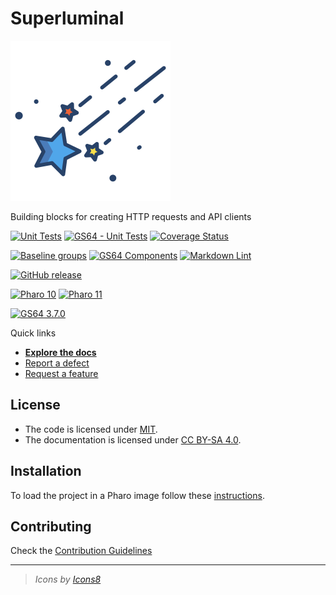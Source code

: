 # Superluminal

![Logo](assets/logo.svg)

Building blocks for creating HTTP requests and API clients

[![Unit Tests](https://github.com/ba-st/Superluminal/actions/workflows/unit-tests.yml/badge.svg)](https://github.com/ba-st/Superluminal/actions/workflows/unit-tests.yml)
[![GS64 - Unit Tests](https://github.com/ba-st/Superluminal/actions/workflows/unit-tests-gs64.yml/badge.svg)](https://github.com/ba-st/Superluminal/actions/workflows/unit-tests-gs64.yml)
[![Coverage Status](https://codecov.io/github/ba-st/Superluminal/coverage.svg?branch=release-candidate)](https://codecov.io/gh/ba-st/Superluminal/branch/release-candidate)

[![Baseline groups](https://github.com/ba-st/Superluminal/actions/workflows/loading-groups.yml/badge.svg)](https://github.com/ba-st/Superluminal/actions/workflows/loading-groups.yml)
[![GS64 Components](https://github.com/ba-st/Superluminal/actions/workflows/loading-gs64-components.yml/badge.svg)](https://github.com/ba-st/Superluminal/actions/workflows/loading-gs64-components.yml)
[![Markdown Lint](https://github.com/ba-st/Superluminal/actions/workflows/markdown-lint.yml/badge.svg)](https://github.com/ba-st/Superluminal/actions/workflows/markdown-lint.yml)

[![GitHub release](https://img.shields.io/github/release/ba-st/Superluminal.svg)](https://github.com/ba-st/Superluminal/releases/latest)

[![Pharo 10](https://img.shields.io/badge/Pharo-10-informational)](https://pharo.org)
[![Pharo 11](https://img.shields.io/badge/Pharo-11-informational)](https://pharo.org)

[![GS64 3.7.0](https://img.shields.io/badge/GS64-3.7.0-informational)](https://gemtalksystems.com/products/gs64/)

Quick links

- [**Explore the docs**](docs/)
- [Report a defect](https://github.com/ba-st/Superluminal/issues/new?labels=Type%3A+Defect)
- [Request a feature](https://github.com/ba-st/Superluminal/issues/new?labels=Type%3A+Feature)

## License

- The code is licensed under [MIT](LICENSE).
- The documentation is licensed under [CC BY-SA 4.0](http://creativecommons.org/licenses/by-sa/4.0/).

## Installation

To load the project in a Pharo image follow these [instructions](docs/how-to/how-to-load-in-pharo.md).

## Contributing

Check the [Contribution Guidelines](CONTRIBUTING.md)

---

> *Icons by [Icons8](https://icons8.com)*

